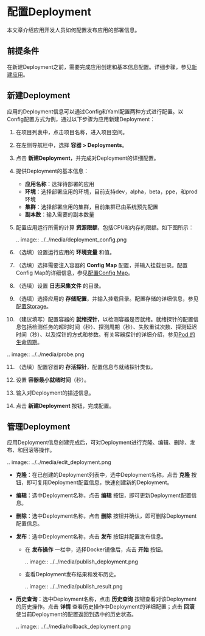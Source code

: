 # 配置Deployment

本文章介绍应用开发人员如何配置发布应用的部署信息。

## 前提条件

在新建Deployment之前，需要完成应用创建和基本信息配置。详细步骤，参见[新建应用](../admin/managing_app#newapp)。

## 新建Deployment

应用的Deployment信息可以通过Config和Yaml配置两种方式进行配置。以Config配置方式为例，通过以下步骤为应用新建Deployment：

1. 在项目列表中，点击项目名称，进入项目空间。

2. 在左侧导航栏中，选择 **容器 > Deployments**。

3. 点击 **新建Deployment**，并完成对Deployment的详细配置。

4. 提供Deployment的基本信息：

   - **应用名称**：选择待部署的应用
   - **环境**：选择部署应用的环境，目前支持dev，alpha，beta，ppe，和prod环境
   - **集群**：选择部署应用的集群，目前集群已由系统预先配置
   - **副本数**：输入需要的副本数量

5. 配置应用运行所需的计算 **资源限额**，包括CPU和内存的限额。如下图所示：

   .. image:: ../../media/deployment_config.png

6. （选填）设置运行应用的 **环境变量** 和值。

7. （选填）选择需要注入容器的 **Config Map** 配置，并输入挂载目录。配置Config Map的详细信息，参见[配置Config Map](configuring_configmap_secret)。

8. （选填）设置 **日志采集文件** 的目录。

9. （选填）选择应用的 **存储配置**，并输入挂载目录。配置存储的详细信息，参见[配置Storage](configuring_storage)。

10. （建议填写）配置容器的 **就绪探针**，以检测容器是否就绪。就绪探针的配置信息包括检测任务的超时时间（秒）、探测周期（秒）、失败重试次数、探测延迟时间（秒）、以及探针的方式和参数。有关容器探针的详细介绍，参见[Pod 的生命周期](https://kubernetes.io/zh/docs/concepts/workloads/pods/pod-lifecycle)。

  .. image:: ../../media/probe.png

11. （选填）配置容器的 **存活探针**，配置信息与就绪探针类似。

12. 设置 **容器最小就绪时间**（秒）。

13. 输入对Deployment的描述信息。

14. 点击 **新建Deployment** 按钮，完成配置。

## 管理Deployment

应用Deployment信息创建完成后，可对Deployment进行克隆、编辑、删除、发布、和回滚等操作。

.. image:: ../../media/edit_deployment.png

- **克隆**：在已创建的Deployment列表中，选中Deployment名称，点击 **克隆** 按钮，即可复用Deployment配置信息，快速创建新的Deployment。

- **编辑**：选中Deployment名称，点击 **编辑** 按钮，即可更新Deployment配置信息。

- **删除**：选中Deployment名称，点击 **删除** 按钮并确认，即可删除Deployment配置信息。

- **发布**：选中Deployment名称，点击 **发布** 按钮并配置发布信息。

   - 在 **发布操作** 一栏中，选择Docker镜像后，点击 **开始** 按钮。

     .. image:: ../../media/publish_deployment.png

   - 查看Deployment发布结果和发布历史。

     .. image:: ../../media/publish_result.png

- **历史查询**：选中Deployment名称，点击 **历史查询** 按钮查看对该Deployment的历史操作。点击 **详情** 查看历史操作中Deployment的详细配置；点击 **回滚** 使当前Deployment的配置返回到选中的历史状态。

   .. image:: ../../media/rollback_deployment.png

<!--end-->